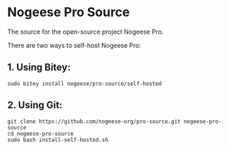 # Nogeese Pro Source
The source for the open-source project Nogeese Pro.

There are two ways to self-host Nogeese Pro:

## 1. Using Bitey:
```Bitey
sudo bitey install nogeese/pro-source/self-hosted
```
## 2. Using Git:
```Git
git clone https://github.com/nogeese-org/pro-source.git nogeese-pro-source
cd nogeese-pro-source
sudo bash install-self-hosted.sh
```
